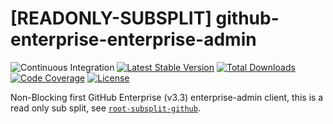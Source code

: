 # [READONLY-SUBSPLIT] github-enterprise-enterprise-admin


![Continuous Integration](https://github.com/php-api-clients/github-enterprise-enterprise-admin/workflows/Continuous%20Integration/badge.svg)
[![Latest Stable Version](https://poser.pugx.org/api-clients/github-enterprise-enterprise-admin/v/stable.png)](https://packagist.org/packages/api-clients/github-enterprise-enterprise-admin)
[![Total Downloads](https://poser.pugx.org/api-clients/github-enterprise-enterprise-admin/downloads.png)](https://packagist.org/packages/api-clients/github-enterprise-enterprise-admin)
[![Code Coverage](https://scrutinizer-ci.com/g/php-api-clients/github-enterprise-enterprise-admin/badges/coverage.png?b==)](https://scrutinizer-ci.com/g/php-api-clients/github-enterprise-enterprise-admin/?branch=)
[![License](https://poser.pugx.org/api-clients/github-enterprise-enterprise-admin/license.png)](https://packagist.org/packages/api-clients/github-enterprise-enterprise-admin)

Non-Blocking first GitHub Enterprise (v3.3) enterprise-admin client, this is a read only sub split, see [`root-subsplit-github`](https://github.com/php-api-clients/root-subsplit-github).
